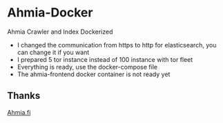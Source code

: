 # Ahmia-Docker
Ahmia Crawler and Index Dockerized
- I changed the communication from https to http for elasticsearch, you can change it if you want
- I prepared 5 tor instance instead of 100 instance with tor fleet
- Everything is ready, use the docker-compose file
- The ahmia-frontend docker container is not ready yet
## Thanks
[Ahmia.fi](https://github.com/ahmia/)
